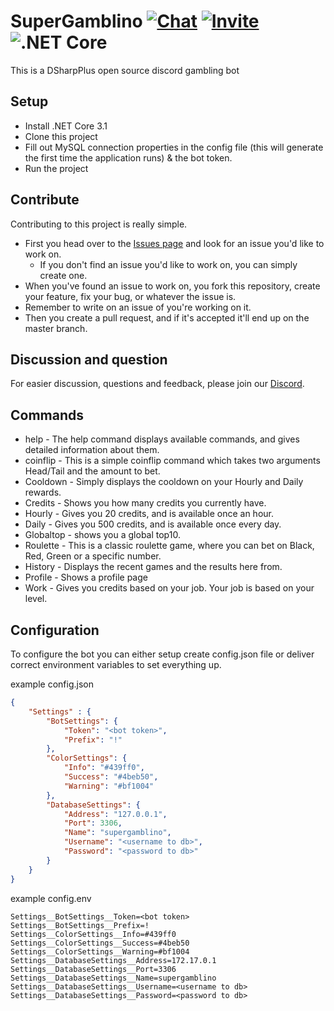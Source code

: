 # SuperGamblino [![Chat](https://img.shields.io/badge/chat-on%20discord-7289da.svg)](https://discord.gg/fG3FJDW) [![Invite](https://img.shields.io/badge/invite-bot%20discord-7289da.svg)](https://discordapp.com/oauth2/authorize?client_id=688160933574475800&scope=bot&permissions=8) ![.NET Core](https://github.com/Emil8250/SuperGamblino/workflows/.NET%20Core/badge.svg)
This is a DSharpPlus open source discord gambling bot

## Setup
- Install .NET Core 3.1
- Clone this project
- Fill out MySQL connection properties in the config file (this will generate the first time the application runs) & the bot token.
- Run the project

## Contribute
Contributing to this project is really simple. 
- First you head over to the [Issues page]( https://github.com/Emil8250/SuperGamblino/issues "Issues") and look for an issue you'd like to work on.
  - If you don't find an issue you'd like to work on, you can simply create one.
 - When you've found an issue to work on, you fork this repository, create your feature, fix your bug, or whatever the issue is. 
 - Remember to write on an issue of you're working on it.
 - Then you create a pull request, and if it's accepted it'll end up on the master branch.
 
 ## Discussion and question
 For easier discussion, questions and feedback, please join our [Discord](https://discord.gg/fG3FJDW "SuperGamblino Discord").

## Commands
 - help - The help command displays available commands, and gives detailed information about them. 
 - coinflip - This is a simple coinflip command which takes two arguments Head/Tail and the amount to bet.
 - Cooldown - Simply displays the cooldown on your Hourly and Daily rewards.
 - Credits - Shows you how many credits you currently have.
 - Hourly - Gives you 20 credits, and is available once an hour.
 - Daily - Gives you 500 credits, and is available once every day.
 - Globaltop - shows you a global top10.
 - Roulette - This is a classic roulette game, where you can bet on Black, Red, Green or a specific number.
 - History - Displays the recent games and the results here from.
 - Profile - Shows a profile page
 - Work - Gives you credits based on your job. Your job is based on your level.

## Configuration
To configure the bot you can either setup create config.json file or deliver correct environment variables to set everything up.

example config.json
```json
{
	"Settings" : {
		"BotSettings": {
			"Token": "<bot token>",
			"Prefix": "!"
		},
		"ColorSettings": {
			"Info": "#439ff0",
			"Success": "#4beb50",
			"Warning": "#bf1004"
		},
		"DatabaseSettings": {
			"Address": "127.0.0.1",
			"Port": 3306,
			"Name": "supergamblino",
			"Username": "<username to db>",
			"Password": "<password to db>"
		}	
	}
}

```

example config.env
```dotenv
Settings__BotSettings__Token=<bot token>
Settings__BotSettings__Prefix=!
Settings__ColorSettings__Info=#439ff0
Settings__ColorSettings__Success=#4beb50
Settings__ColorSettings__Warning=#bf1004
Settings__DatabaseSettings__Address=172.17.0.1
Settings__DatabaseSettings__Port=3306
Settings__DatabaseSettings__Name=supergamblino
Settings__DatabaseSettings__Username=<username to db>
Settings__DatabaseSettings__Password=<password to db>
```